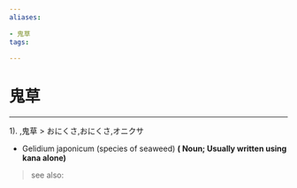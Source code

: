 ```yaml
---
aliases:
    
- 鬼草
tags:
    
---
```


# 鬼草
---
1).
,鬼草 > おにくさ,おにくさ,オニクサ

- Gelidium japonicum (species of seaweed)
**( Noun; Usually written using kana alone)**
> see also: 
            
